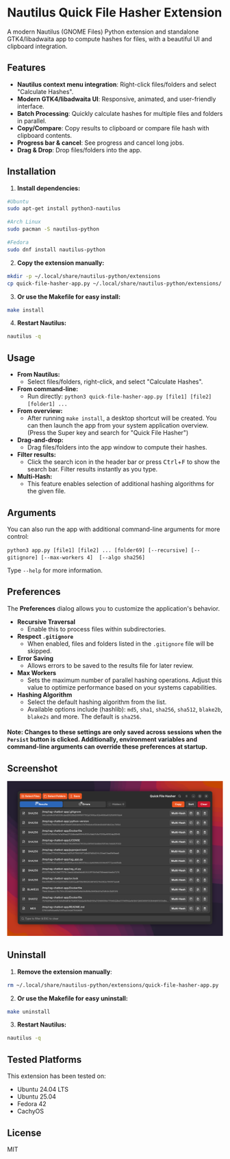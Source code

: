 # Nautilus Quick File Hasher Extension

A modern Nautilus (GNOME Files) Python extension and standalone GTK4/libadwaita app to compute hashes for files, with a beautiful UI and clipboard integration.

## Features

- **Nautilus context menu integration**: Right-click files/folders and select "Calculate Hashes".
- **Modern GTK4/libadwaita UI**: Responsive, animated, and user-friendly interface.
- **Batch Processing**: Quickly calculate hashes for multiple files and folders in parallel.
- **Copy/Compare**: Copy results to clipboard or compare file hash with clipboard contents.
- **Progress bar & cancel**: See progress and cancel long jobs.
- **Drag & Drop**: Drop files/folders into the app.

## Installation

1. **Install dependencies:**
  ```bash
  #Ubuntu
  sudo apt-get install python3-nautilus
  ```
   ```bash
  #Arch Linux
  sudo pacman -S nautilus-python
  ```
  ```bash
  #Fedora
  sudo dnf install nautilus-python
  ```
2. **Copy the extension manually:**
  ```bash
  mkdir -p ~/.local/share/nautilus-python/extensions
  cp quick-file-hasher-app.py ~/.local/share/nautilus-python/extensions/
  ```
3. **Or use the Makefile for easy install:**
  ```bash
  make install
  ```
4. **Restart Nautilus:**
  ```bash
  nautilus -q
  ```

## Usage

- **From Nautilus:**
  - Select files/folders, right-click, and select "Calculate Hashes".
- **From command-line:**
  - Run directly: `python3 quick-file-hasher-app.py [file1] [file2] [folder1] ...`
- **From overview:**
  - After running `make install`, a desktop shortcut will be created. You can then launch the app from your system application overview. (Press the Super key and search for "Quick File Hasher")
- **Drag-and-drop:**
  - Drag files/folders into the app window to compute their hashes.
- **Filter results:**
  - Click the search icon in the header bar or press <kbd>Ctrl</kbd>+<kbd>F</kbd> to show the search bar. Filter results instantly as you type.
- **Multi-Hash:**
  - This feature enables selection of additional hashing algorithms for the given file.

## Arguments
You can also run the app with additional command-line arguments for more control:

`python3 app.py [file1] [file2] ... [folder69] [--recursive] [--gitignore] [--max-workers 4]  [--algo sha256]`

Type `--help` for more information.

## Preferences

The **Preferences** dialog allows you to customize the application's behavior.
- **Recursive Traversal**
  - Enable this to process files within subdirectories.
- **Respect `.gitignore`**
  - When enabled, files and folders listed in the `.gitignore` file will be skipped.
- **Error Saving**
  - Allows errors to be saved to the results file for later review.
- **Max Workers**
  - Sets the maximum number of parallel hashing operations. Adjust this value to optimize performance based on your systems capabilities.
- **Hashing Algorithm**
  - Select the default hashing algorithm from the list.
  - Available options include (hashlib): `md5`, `sha1`, `sha256`, `sha512`, `blake2b`, `blake2s` and more. The default is `sha256`.

#### **Note:** Changes to these settings are only saved across sessions when the `Persist` button is clicked. Additionally, environment variables and command-line arguments can override these preferences at startup.

## Screenshot

![demo](<demo.png>)

## Uninstall

1. **Remove the extension manually**:
```bash
rm ~/.local/share/nautilus-python/extensions/quick-file-hasher-app.py
```

2. **Or use the Makefile for easy uninstall:**
```bash
make uninstall
```
3. **Restart Nautilus:**
  ```bash
  nautilus -q
  ```

## Tested Platforms

This extension has been tested on:

- Ubuntu 24.04 LTS
- Ubuntu 25.04
- Fedora 42
- CachyOS

## License
MIT